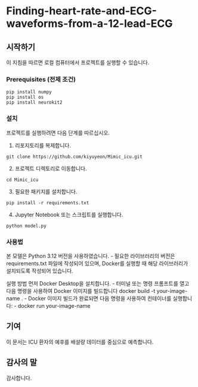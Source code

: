# Finding-heart-rate-and-ECG-waveforms-from-a-12-lead-ECG

## 시작하기

이 지침을 따르면 로컬 컴퓨터에서 프로젝트를 실행할 수 있습니다.

### Prerequisites (전제 조건)
```
pip install numpy
pip install os
pip install neurokit2
```

### 설치

프로젝트를 실행하려면 다음 단계를 따르십시오.

1. 리포지토리를 복제합니다.

```
git clone https://github.com/kiyuyeon/Mimic_icu.git
```

2. 프로젝트 디렉토리로 이동합니다.

```
cd Mimic_icu
```

3. 필요한 패키지를 설치합니다.

```
pip install -r requirements.txt
```

4. Jupyter Notebook 또는 스크립트를 실행합니다.

```
python model.py
```

### 사용법

본 모델은 Python 3.12 버전을 사용하였습니다. - 필요한 라이브러리의 버전은 requirements.txt 파일에 작성되어 있으며, Docker를 실행할 때 해당 라이브러리가 설치되도록 작성되어 있습니다. 

실행 방법
먼저 Docker Desktop을 설치합니다. - 터미널 또는 명령 프롬프트를 열고 다음 명령을 사용하여 Docker 이미지를 빌드합니다
docker build -t your-image-name . - Docker 이미지 빌드가 완료되면 다음 명령을 사용하여 컨테이너를 실행합니다: - docker run your-image-name

## 기여

이 문서는  ICU 환자의 예후를 배설량 데이터를 중심으로 예측합니다. 


## 감사의 말

감사합니다.

